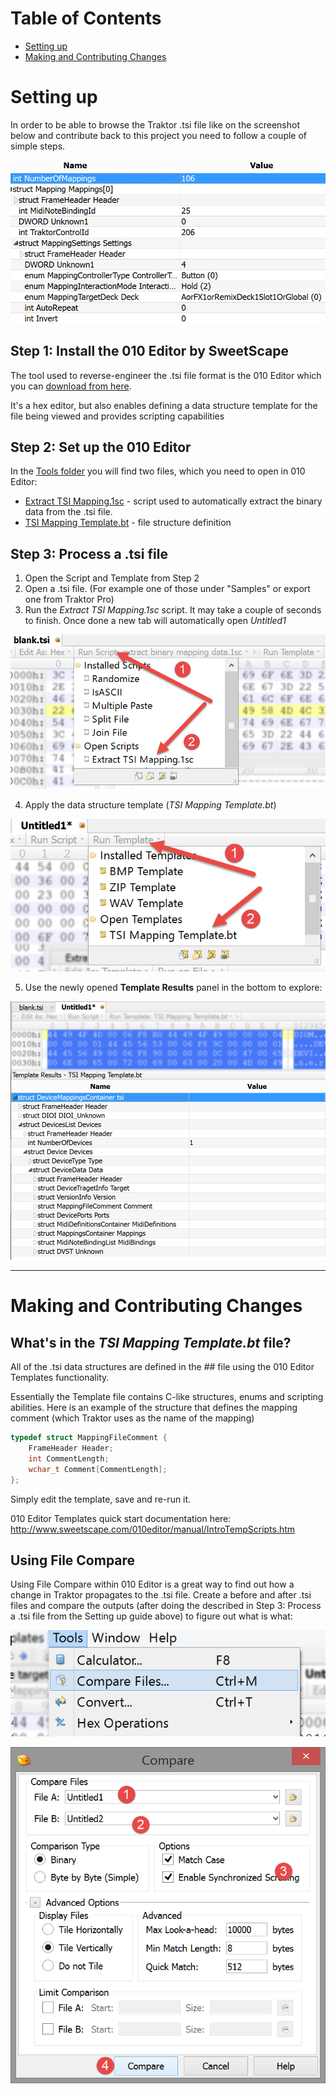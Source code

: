 # Table of Contents

- [Setting up](#settingUp)
- [Making and Contributing Changes](#makingChanges)

<a name="settingUp"></a>
# Setting up

In order to be able to browse the Traktor .tsi file like on the screenshot below and contribute back to this project you need to follow a couple of simple steps.

![](images/010-editor/tsi-structure-preview.png)

## Step 1: Install the 010 Editor by SweetScape

The tool used to reverse-engineer the .tsi file format is the 010 Editor which you can [download from here](http://www.sweetscape.com/010editor/).

It's a hex editor, but also enables defining a data structure template for the file being viewed and provides scripting capabilities

## Step 2: Set up the 010 Editor

In the [Tools folder](https://github.com/ivanz/TraktorMappingFileFormat/tree/master/Tools) you will find two files, which you need to open in 010 Editor:

* [Extract TSI Mapping.1sc](https://github.com/ivanz/TraktorMappingFileFormat/blob/master/Tools/Extract%20TSI%20Mapping.1sc) - script used to automatically extract the binary data from the .tsi file.
* [TSI Mapping Template.bt](https://github.com/ivanz/TraktorMappingFileFormat/blob/master/Tools/TSI%20Mapping%20Template.bt) - file structure definition

## Step 3: Process a .tsi file

1. Open the Script and Template from Step 2
2. Open a .tsi file. (For example one of those under "Samples" or export one from Traktor Pro)
3. Run the *Extract TSI Mapping.1sc* script. It may take a couple of seconds to finish. Once done a new tab will automatically open _Untitled1_

 ![](images/010-editor/run-script.png)

4. Apply the data structure template (*TSI Mapping Template.bt*)

 ![](images/010-editor/run-template.png)

5. Use the newly opened **Template Results** panel in the bottom to explore:

 ![](images/010-editor/tsi-structure-preview-2.png)


----------
<a name="makingChanges"></a>
# Making and Contributing Changes

## What's in the *TSI Mapping Template.bt* file?

All of the .tsi data structures are defined in the ## file using the 010 Editor Templates functionality.

Essentially the Template file contains C-like structures, enums  and scripting abilities. Here is an example of the structure that defines the mapping comment (which Traktor uses as the name of the mapping)

```C
typedef struct MappingFileComment {
    FrameHeader Header;
    int CommentLength;
    wchar_t Comment[CommentLength];
};
```

Simply edit the template, save and re-run it.

010 Editor Templates quick start documentation here: http://www.sweetscape.com/010editor/manual/IntroTempScripts.htm

## Using File Compare

Using File Compare within 010 Editor is a great way to find out how a change in Traktor propagates to the .tsi file. Create a before and after .tsi files and compare the outputs (after doing the described in Step 3: Process a .tsi file from the Setting up guide above) to figure out what is what:

![](images/010-editor/file-compare-1.png)

![](images/010-editor/file-compare-2.png)
